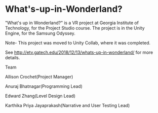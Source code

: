 # What's-up-in-Wonderland?
"What's up in Wonderland?" is a VR project at Georgia Institute of Technology, for the Project Studio course. The project is in the Unity Engine, for the Samsung Odyssey. 

Note- This project was moved to Unity Collab, where it was completed. 

See http://etv.gatech.edu/2018/12/13/whats-up-in-wonderland/ for more details.


Team

Allison Crochet(Project Manager)

Anuraj Bhatnagar(Programming Lead)

Edward Zhang(Level Design Lead)

Karthika Priya Jayaprakash(Narrative and User Testing Lead)

